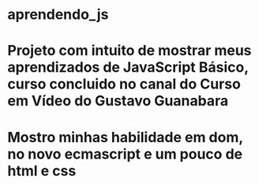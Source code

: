 # aprendendo_js
# Projeto com intuito de mostrar meus aprendizados de JavaScript Básico, curso concluido no canal do Curso em Vídeo do Gustavo Guanabara
# Mostro minhas habilidade em dom, no novo ecmascript e um pouco de html e css
